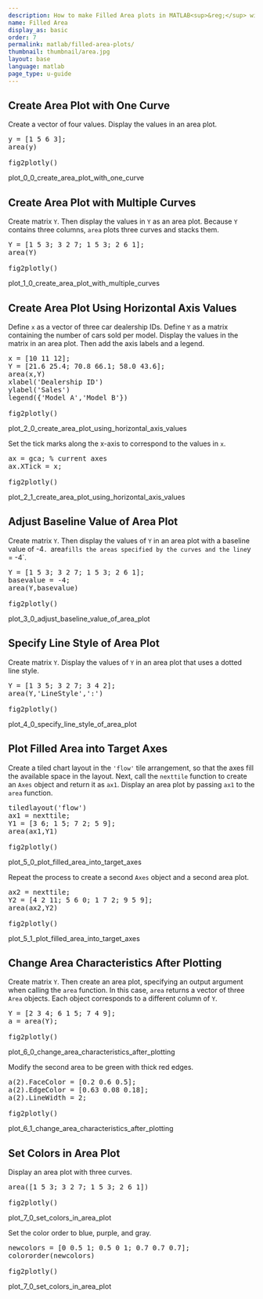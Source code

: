 ```yaml
---
description: How to make Filled Area plots in MATLAB<sup>&reg;</sup> with Plotly.
name: Filled Area
display_as: basic
order: 7
permalink: matlab/filled-area-plots/
thumbnail: thumbnail/area.jpg
layout: base
language: matlab
page_type: u-guide
---
```


## Create Area Plot with One Curve

Create a vector of four values. Display the values in an area plot.

<pre class="mcode">
y = [1 5 6 3];
area(y)

fig2plotly()
</pre>

plot_0_0_create_area_plot_with_one_curve



<!--------------------- EXAMPLE BREAK ------------------------->

## Create Area Plot with Multiple Curves

Create matrix `Y`. Then display the values in `Y` as an area plot. Because `Y` contains three columns, `area` plots three curves and stacks them.

<pre class="mcode">
Y = [1 5 3; 3 2 7; 1 5 3; 2 6 1];
area(Y)

fig2plotly()
</pre>

plot_1_0_create_area_plot_with_multiple_curves



<!--------------------- EXAMPLE BREAK ------------------------->

## Create Area Plot Using Horizontal Axis Values

Define `x` as a vector of three car dealership IDs. Define `Y` as a matrix containing the number of cars sold per model. Display the values in the matrix in an area plot. Then add the axis labels and a legend.

<pre class="mcode">
x = [10 11 12];
Y = [21.6 25.4; 70.8 66.1; 58.0 43.6];
area(x,Y)
xlabel('Dealership ID')
ylabel('Sales')
legend({'Model A','Model B'})

fig2plotly()
</pre>

plot_2_0_create_area_plot_using_horizontal_axis_values

Set the tick marks along the x-axis to correspond to the values in `x`. 

<pre class="mcode">
ax = gca; % current axes
ax.XTick = x;

fig2plotly()
</pre>

plot_2_1_create_area_plot_using_horizontal_axis_values



<!--------------------- EXAMPLE BREAK ------------------------->

## Adjust Baseline Value of Area Plot

Create matrix `Y`. Then display the values of `Y` in an area plot with a baseline value of -4`. `area` fills the areas specified by the curves and the line `y = -4`.

<pre class="mcode">
Y = [1 5 3; 3 2 7; 1 5 3; 2 6 1];
basevalue = -4;
area(Y,basevalue)

fig2plotly()
</pre>

plot_3_0_adjust_baseline_value_of_area_plot



<!--------------------- EXAMPLE BREAK ------------------------->

## Specify Line Style of Area Plot

Create matrix `Y`. Display the values of `Y` in an area plot that uses a dotted line style.

<pre class="mcode">
Y = [1 3 5; 3 2 7; 3 4 2];
area(Y,'LineStyle',':')

fig2plotly()
</pre>

plot_4_0_specify_line_style_of_area_plot



<!--------------------- EXAMPLE BREAK ------------------------->

## Plot Filled Area into Target Axes

Create a tiled chart layout in the `'flow'` tile arrangement, so that the axes fill the available space in the layout. Next, call the `nexttile` function to create an `Axes` object and return it as `ax1`. Display an area plot by passing `ax1` to the `area` function.

<pre class="mcode">
tiledlayout('flow')
ax1 = nexttile;
Y1 = [3 6; 1 5; 7 2; 5 9];
area(ax1,Y1)

fig2plotly()
</pre>

plot_5_0_plot_filled_area_into_target_axes

Repeat the process to create a second `Axes` object and a second area plot.

<pre class="mcode">
ax2 = nexttile;
Y2 = [4 2 11; 5 6 0; 1 7 2; 9 5 9];
area(ax2,Y2)

fig2plotly()
</pre>

plot_5_1_plot_filled_area_into_target_axes



<!--------------------- EXAMPLE BREAK ------------------------->

## Change Area Characteristics After Plotting

Create matrix `Y`. Then create an area plot, specifying an output argument when calling the `area` function. In this case, `area` returns a vector of three `Area` objects. Each object corresponds to a different column of `Y`.

<pre class="mcode">
Y = [2 3 4; 6 1 5; 7 4 9];
a = area(Y);

fig2plotly()
</pre>

plot_6_0_change_area_characteristics_after_plotting

Modify the second area to be green with thick red edges.

<pre class="mcode">
a(2).FaceColor = [0.2 0.6 0.5];
a(2).EdgeColor = [0.63 0.08 0.18];
a(2).LineWidth = 2;

fig2plotly()
</pre>

plot_6_1_change_area_characteristics_after_plotting



<!--------------------- EXAMPLE BREAK ------------------------->

## Set Colors in Area Plot

Display an area plot with three curves.

<pre class="mcode">
area([1 5 3; 3 2 7; 1 5 3; 2 6 1])

fig2plotly()
</pre>

plot_7_0_set_colors_in_area_plot

Set the color order to blue, purple, and gray.

<pre class="mcode">
newcolors = [0 0.5 1; 0.5 0 1; 0.7 0.7 0.7];
colororder(newcolors)

fig2plotly()
</pre>

plot_7_0_set_colors_in_area_plot



<!--------------------- EXAMPLE BREAK ------------------------->

